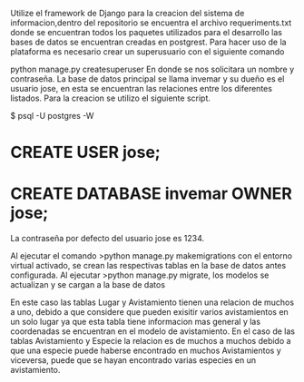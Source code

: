 Utilize el framework de Django para la creacion del sistema de informacion,dentro del repositorio se encuentra el archivo requeriments.txt donde se encuentran todos los paquetes utilizados para el desarrollo las bases de datos se encuentran creadas en postgrest.
Para hacer uso de la plataforma es necesario crear un superusuario con el siguiente comando

python manage.py createsuperuser
En donde se nos solicitara un nombre y contraseña.
La base de datos principal se llama invemar y su dueño es el usuario jose, en esta se encuentran las relaciones entre los diferentes listados. Para la creacion se utilizo el siguiente script.

$ psql -U postgres -W 
# CREATE USER jose;
# CREATE DATABASE invemar OWNER jose;

La contraseña por defecto del usuario jose es 1234.

Al ejecutar el comando  >python manage.py makemigrations con el entorno virtual activado, se crean las respectivas tablas en la base de datos antes configurada. Al ejecutar >python manage.py migrate, los modelos se actualizan y se cargan a la base de datos  

En este caso las tablas Lugar y Avistamiento tienen una relacion de muchos a uno, debido a que considere que pueden exisitir varios avistamientos en un solo lugar ya que esta tabla tiene informacion mas general y las coordenadas se encuentran en el modelo de avistamiento.
En el caso de las tablas Avistamiento y Especie la relacion es de muchos a muchos debido a que una especie puede haberse encontrado en muchos Avistamientos y viceversa, puede que se hayan encontrado varias especies en un avistamiento.
